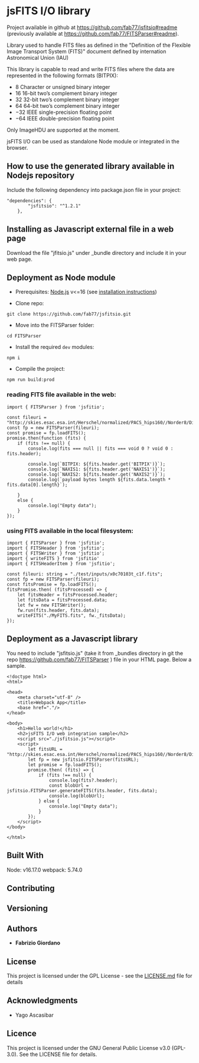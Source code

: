 # jsFITS I/O library

Project available in github at https://github.com/fab77/jsfitsio#readme (previously available at https://github.com/fab77/FITSParser#readme). 


Library used to handle FITS files as defined in the "Definition of the Flexible Image Transport System (FITS)" document defined by internation Astronomical Union (IAU)

This library is capable to read and write FITS files where the data are represented in the following formats (BITPIX):


- 8 Character or unsigned binary integer
- 16 16-bit two’s complement binary integer
- 32 32-bit two’s complement binary integer
- 64 64-bit two’s complement binary integer
- −32 IEEE single-precision floating point
- −64 IEEE double-precision floating point


Only ImageHDU are supported at the moment. 

jsFITS I/O can be used as standalone Node module or integrated in the browser. 


## How to use the generated library available in Nodejs repository
Include the following dependency into package.json file in your project:
```
"dependencies": {
        "jsfitsio": "^1.2.1"
    },
```

## Installing as Javascript external file in a web page

Download the file "jfitsio.js" under _bundle directory and include it in your web page.


## Deployment as Node module

- Prerequisites:
  [Node.js](https://nodejs.org) v<=16
  (see [installation instructions](https://nodejs.org/en/download/package-manager))

- Clone repo:
```
git clone https://github.com/fab77/jsfitsio.git
```

- Move into the FITSParser folder:
```
cd FITSParser
```

- Install the required `dev` modules:
```
npm i
```

- Compile the project:
```
npm run build:prod
```

### reading FITS file available in the web:
```
import { FITSParser } from 'jsfitio';

const fileuri = "http://skies.esac.esa.int/Herschel/normalized/PACS_hips160//Norder8/Dir40000/Npix47180.fits";
const fp = new FITSParser(fileuri);
const promise = fp.loadFITS();
promise.then(function (fits) {
    if (fits !== null) {
        console.log(fits === null || fits === void 0 ? void 0 : fits.header);

        console.log(`BITPIX: ${fits.header.get('BITPIX')}`);
        console.log(`NAXIS1: ${fits.header.get('NAXIS1')}`);
        console.log(`NAXIS2: ${fits.header.get('NAXIS2')}`);
        console.log(`payload bytes length ${fits.data.length * fits.data[0].length}`);

    }
    else {
        console.log("Empty data");
    }
});
```



### using FITS available in the local filesystem:
```
import { FITSParser } from 'jsfitio';
import { FITSHeader } from 'jsfitio';
import { FITSWriter } from 'jsfitio';
import { writeFITS } from 'jsfitio'
import { FITSHeaderItem } from 'jsfitio';

const fileuri: string = "./test/inputs/x0c70103t_c1f.fits";
const fp = new FITSParser(fileuri);
const fitsPromise = fp.loadFITS();
fitsPromise.then( (fitsProcessed) => {
    let fitsHeader = fitsProcessed.header;
    let fitsData = fitsProcessed.data;
    let fw = new FITSWriter();
    fw.run(fits.header, fits.data);
    writeFITS("./MyFITS.fits", fw._fitsData);
});
```


## Deployment as a Javascript library

You need to include "jsfitsio.js" (take it from _bundles directory in git the repo https://github.com/fab77/FITSParser ) file in your HTML page. Below a sample.

```
<!doctype html>
<html>

<head>
    <meta charset="utf-8" />
    <title>Webpack App</title>
    <base href="."/>
</head>

<body>
    <h1>Hello world!</h1>
    <h2>jsFITS I/O web integration sample</h2>
    <script src="./jsfitsio.js"></script>
    <script>
        let fitsURL = "http://skies.esac.esa.int/Herschel/normalized/PACS_hips160//Norder8/Dir40000/Npix47180.fits"
        let fp = new jsfitsio.FITSParser(fitsURL);
        let promise = fp.loadFITS();
        promise.then( (fits) => {
            if (fits !== null) {
                console.log(fits?.header);
                const blobUrl = jsfitsio.FITSParser.generateFITS(fits.header, fits.data);
                console.log(blobUrl);
            } else {
                console.log("Empty data");
            }
        });
    </script>
</body>

</html>
```

## Built With
Node: v16.17.0
webpack: 5.74.0

## Contributing

## Versioning

## Authors
* **Fabrizio Giordano**

## License

This project is licensed under the GPL License - see the [LICENSE.md](LICENSE.md) file for details

## Acknowledgments
* Yago Ascasibar


Licence
---------
This project is licensed under the GNU General Public License v3.0 (GPL-3.0).
See the LICENSE file for details.
